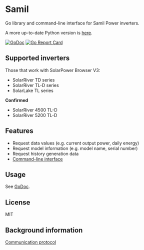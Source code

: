 # Samil

Go library and command-line interface for Samil Power inverters.

A more up-to-date Python version is [here](https://github.com/mhvis/solar/).

[![GoDoc](https://godoc.org/github.com/mhvis/samil?status.svg)](https://godoc.org/github.com/mhvis/samil)
[![Go Report Card](https://goreportcard.com/badge/github.com/mhvis/samil)](https://goreportcard.com/report/github.com/mhvis/samil)

## Supported inverters

Those that work with SolarPower Browser V3:
* SolarRiver TD series
* SolarRiver TL-D series
* SolarLake TL series

**Confirmed**

* SolarRiver 4500 TL-D
* SolarRiver 5200 TL-D

## Features

* Request data values (e.g. current output power, daily energy)
* Request model information (e.g. model name, serial number)
* Request history generation data
* [Command-line interface](https://github.com/mhvis/samil/tree/master/cli)

## Usage

See [GoDoc](https://godoc.org/github.com/mhvis/samil).

## License

MIT

## Background information
[Communication protocol](https://mhvis.github.io/solar/)
